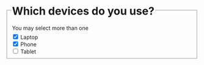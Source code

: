 <fieldset class="au-fieldset">
    <legend class="au-fieldset__legend">
        <h1>Which devices do you use?</h1>
        <span class="au-hint-text">You may select more than one</span>
    </legend>
    <div class="au-control-input">
        <input class="au-control-input__input" type="checkbox" name="checkbox-ex" id="cb-laptop" checked>
        <label class="au-control-input__text" for="cb-laptop">Laptop</label>
    </div>
    <div class="au-control-input">
        <input class="au-control-input__input" type="checkbox" name="checkbox-ex" id="cb-phone" checked>
        <label class="au-control-input__text" for="cb-phone">Phone</label>
    </div>
    <div class="au-control-input">
        <input class="au-control-input__input" type="checkbox" name="checkbox-ex" id="cb-tablet">
        <label class="au-control-input__text" for="cb-tablet">Tablet</label>
    </div>
</fieldset>
